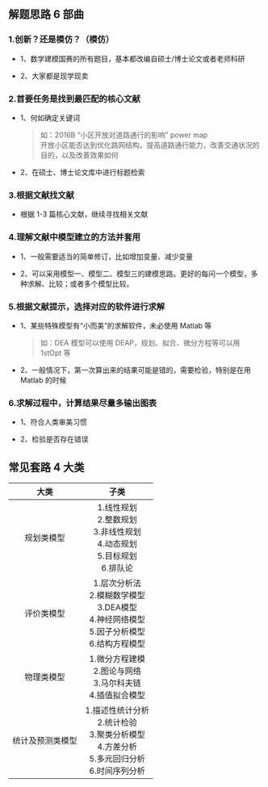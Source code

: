 ## 解题思路 6 部曲

### 1.创新？还是模仿？（模仿）

+ 1、数学建模国赛的所有题目，基本都改编自硕士/博士论文或者老师科研

+ 2、大家都是现学现卖

### 2.首要任务是找到最匹配的核心文献

+ 1、何如确定关键词

    > 如：2016B “小区开放对道路通行的影响” power map <br>开放小区能否达到优化路网结构，提高道路通行能力，改善交通状况的目的，以及改善效果如何

+ 2、在硕士、博士论文库中进行标题检索

### 3.根据文献找文献

+ 根据 1-3 篇核心文献，继续寻找相关文献
 
### 4.理解文献中模型建立的方法并套用

+ 1、一般需要适当的简单修订，比如增加变量、减少变量

+ 2、可以采用模型一、模型二、模型三的建模思路。更好的每问一个模型，多种求解、比较；或者多个模型比较。

### 5.根据文献提示，选择对应的软件进行求解

+ 1、某些特殊模型有“小而美”的求解软件，未必使用 Matlab 等

    > 如：DEA 模型可以使用 DEAP，规划、拟合、微分方程等可以用 1stOpt 等

+ 2、一般情况下，第一次算出来的结果可能是错的，需要检验，特别是在用 Matlab 的时候

### 6.求解过程中，计算结果尽量多输出图表

+ 1、符合人类审美习惯

+ 2、检验是否存在错误

## 常见套路 4 大类

|大类|子类|
|:--:|:--:|
|规划类模型|1.线性规划<br>2.整数规划<br>3.非线性规划<br>4.动态规划<br>5.目标规划<br>6.排队论|
|评价类模型|1.层次分析法<br>2.模糊数学模型<br>3.DEA模型<br>4.神经网络模型<br>5.因子分析模型<br>6.结构方程模型|
|物理类模型|1.微分方程建模<br>2.图论与网络<br>3.马尔科夫链<br>4.插值拟合模型|
|统计及预测类模型|1.描述性统计分析<br>2.统计检验<br>3.聚类分析模型<br>4.方差分析<br>5.多元回归分析<br>6.时间序列分析|
